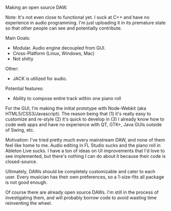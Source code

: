 Making an open source DAW. 

Note: It's not even close to functional yet. I suck at C++ and have no experience in audio programming. I'm just uploading it in its premature state so that other people can see and potentially contribute.

Main Goals:
* Modular. Audio engine decoupled from GUI.
* Cross-Platform (Linux, Windows, Mac)
* Not shitty

Other: 
* JACK is utilized for audio.

Potential features:
* Ability to compose entire track within one piano roll

For the GUI, I'm making the initial prototype with Node-Webkit (aka HTML5/CSS3/Javascript). The reason being that (1) it's really easy to customize and re-style (2) it's quick to develop in (3) I already know how to code web apps and have no experience with QT, GTK+, Java GUIs outside of Swing, etc.

Motivation:
I've tried pretty much every mainstream DAW, and none of them feel like home to me. Audio editing in FL Studio sucks and the piano roll in Ableton Live sucks. I have a ton of ideas on UI improvements that I'd love to see implemented, but there's nothing I can do about it because their code is closed-source.

Ultimately, DAWs should be completely customizable and cater to each user. Every musician has their own preferences, so a 1-size-fits all package is not good enough. 

Of course there are already open source DAWs. I'm still in the process of investigating them, and will probably borrow code to avoid wasting time reinventing the wheel.
